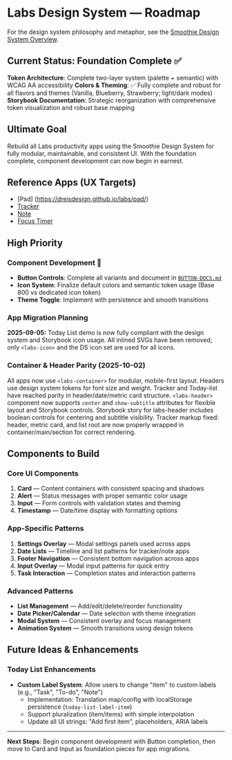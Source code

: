 
# Labs Design System — Roadmap

For the design system philosophy and metaphor, see the [Smoothie Design System Overview](smoothie.md).

## Current Status: Foundation Complete ✅


**Token Architecture**: Complete two-layer system (palette + semantic) with WCAG AA accessibility
**Colors & Theming**: ✅ Fully complete and robust for all flavors and themes (Vanilla, Blueberry, Strawberry; light/dark modes)
**Storybook Documentation**: Strategic reorganization with comprehensive token visualization and robust base mapping

## Ultimate Goal

Rebuild all Labs productivity apps using the Smoothie Design System for fully modular, maintainable, and consistent UI. With the foundation complete, component development can now begin in earnest.

## Reference Apps (UX Targets)

- [Pad] (https://dreisdesign.github.io/labs/pad/)
- [Tracker](https://dreisdesign.github.io/labs/tracker/)
- [Note](https://dreisdesign.github.io/labs/note/)
- [Focus Timer](https://dreisdesign.github.io/labs/timer/)

## High Priority

### **Component Development** 🚀
- **Button Controls**: Complete all variants and document in [`BUTTON-DOCS.md`](src/components/labs-button/BUTTON-DOCS.md)
- **Icon System**: Finalize default colors and semantic token usage (Base 800 vs dedicated icon token)
- **Theme Toggle**: Implement with persistence and smooth transitions

### **App Migration Planning**

**2025-09-05:** Today List demo is now fully compliant with the design system and Storybook icon usage. All inlined SVGs have been removed; only `<labs-icon>` and the DS icon set are used for all icons.
### Container & Header Parity (2025-10-02)
All apps now use `<labs-container>` for modular, mobile-first layout.
Headers use design system tokens for font size and weight.
Tracker and Today-list have reached parity in header/date/metric card structure.
`<labs-header>` component now supports `center` and `show-subtitle` attributes for flexible layout and Storybook controls.
Storybook story for labs-header includes boolean controls for centering and subtitle visibility.
Tracker markup fixed: header, metric card, and list root are now properly wrapped in container/main/section for correct rendering.

## Components to Build

### **Core UI Components**
1. **Card** — Content containers with consistent spacing and shadows
2. **Alert** — Status messages with proper semantic color usage
3. **Input** — Form controls with validation states and theming
4. **Timestamp** — Date/time display with formatting options

### **App-Specific Patterns**
1. **Settings Overlay** — Modal settings panels used across apps
2. **Date Lists** — Timeline and list patterns for tracker/note apps
3. **Footer Navigation** — Consistent bottom navigation across apps
4. **Input Overlay** — Modal input patterns for quick entry
5. **Task Interaction** — Completion states and interaction patterns

### **Advanced Patterns**
- **List Management** — Add/edit/delete/reorder functionality
- **Date Picker/Calendar** — Date selection with theme integration
- **Modal System** — Consistent overlay and focus management
- **Animation System** — Smooth transitions using design tokens

## Future Ideas & Enhancements

### Today List Enhancements
- **Custom Label System**: Allow users to change "item" to custom labels (e.g., "Task", "To-do", "Note")
  - Implementation: Translation map/config with localStorage persistence (`today-list-label-item`)
  - Support pluralization (item/items) with simple interpolation
  - Update all UI strings: "Add first item", placeholders, ARIA labels

---

**Next Steps**: Begin component development with Button completion, then move to Card and Input as foundation pieces for app migrations.
